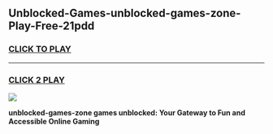 
## Unblocked-Games-unblocked-games-zone-Play-Free-21pdd
<h3>
<a href="https://premium76.site?title=unblocked-games-zone&ref=21A">CLICK TO PLAY</a></h3>
<hr>

<h3>
<a href="https://premium76.site?title=unblocked-games-zone&ref=21A">CLICK 2 PLAY</a>
  
</h3>

<a href="https://premium76.site?title=unblocked-games-zone&ref=21A"><img src="https://clearcache.store/games.png"></a>


**unblocked-games-zone games unblocked: Your Gateway to Fun and Accessible Online Gaming**
